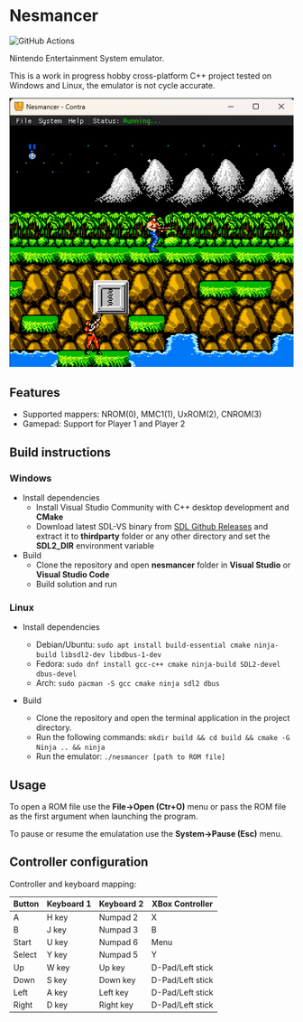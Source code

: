 # Nesmancer
![GitHub Actions](https://github.com/cipfge/nesmancer/actions/workflows/build.yml/badge.svg)

Nintendo Entertainment System emulator.

This is a work in progress hobby cross-platform C++ project tested on Windows and Linux, the emulator is not cycle accurate.

![screenshot](docs/screenshot.png)

## Features
* Supported mappers: NROM(0), MMC1(1), UxROM(2), CNROM(3)
* Gamepad: Support for Player 1 and Player 2

## Build instructions
### Windows
* Install dependencies
  * Install Visual Studio Community with C++ desktop development and **CMake**
  * Download latest SDL-VS binary from [SDL Github Releases](https://github.com/libsdl-org/SDL/) and extract it to **thirdparty** folder or any other directory and set the **SDL2_DIR** environment variable
* Build
  * Clone the repository and open **nesmancer** folder in **Visual Studio** or **Visual Studio Code**
  * Build solution and run

### Linux
* Install dependencies
  * Debian/Ubuntu: ```sudo apt install build-essential cmake ninja-build libsdl2-dev libdbus-1-dev```
  * Fedora: ```sudo dnf install gcc-c++ cmake ninja-build SDL2-devel dbus-devel```
  * Arch: ```sudo pacman -S gcc cmake ninja sdl2 dbus```

* Build
  * Clone the repository and open the terminal application in the project directory.
  * Run the following commands: ```mkdir build && cd build && cmake -G Ninja .. && ninja```
  * Run the emulator: ```./nesmancer [path to ROM file]```

## Usage
To open a ROM file use the **File->Open (Ctr+O)** menu or pass the ROM file as the first argument when launching the program.

To pause or resume the emulatation use the **System->Pause (Esc)** menu.

## Controller configuration
Controller and keyboard mapping:

 Button     | Keyboard 1      | Keyboard 2      | XBox Controller  |
 -----------|-----------------|-----------------|------------------|
 A          | H key           | Numpad 2        | X                |
 B          | J key           | Numpad 3        | B                |
 Start      | U key           | Numpad 6        | Menu             |
 Select     | Y key           | Numpad 5        | Y                |
 Up         | W key           | Up key          | D-Pad/Left stick |
 Down       | S key           | Down key        | D-Pad/Left stick |
 Left       | A key           | Left key        | D-Pad/Left stick |
 Right      | D key           | Right key       | D-Pad/Left stick |
